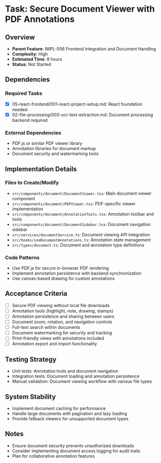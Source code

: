 # Task: Secure Document Viewer with PDF Annotations

## Overview
- **Parent Feature**: IMPL-006 Frontend Integration and Document Handling
- **Complexity**: High
- **Estimated Time**: 8 hours
- **Status**: Not Started

## Dependencies
### Required Tasks
- [x] 05-react-frontend/001-react-project-setup.md: React foundation needed
- [x] 02-file-processing/003-ocr-text-extraction.md: Document processing backend required

### External Dependencies
- PDF.js or similar PDF viewer library
- Annotation libraries for document markup
- Document security and watermarking tools

## Implementation Details
### Files to Create/Modify
- `src/components/document/DocumentViewer.tsx`: Main document viewer component
- `src/components/document/PDFViewer.tsx`: PDF-specific viewer implementation
- `src/components/document/AnnotationTools.tsx`: Annotation toolbar and tools
- `src/components/document/DocumentSidebar.tsx`: Document navigation sidebar
- `src/services/documentService.ts`: Document viewing API integration
- `src/hooks/useDocumentAnnotations.ts`: Annotation state management
- `src/types/document.ts`: Document and annotation type definitions

### Code Patterns
- Use PDF.js for secure in-browser PDF rendering
- Implement annotation persistence with backend synchronization
- Use canvas-based drawing for custom annotations

## Acceptance Criteria
- [ ] Secure PDF viewing without local file downloads
- [ ] Annotation tools (highlight, note, drawing, stamps)
- [ ] Annotation persistence and sharing between users
- [ ] Document zoom, rotation, and navigation controls
- [ ] Full-text search within documents
- [ ] Document watermarking for security and tracking
- [ ] Print-friendly views with annotations included
- [ ] Annotation export and import functionality

## Testing Strategy
- Unit tests: Annotation tools and document navigation
- Integration tests: Document loading and annotation persistence
- Manual validation: Document viewing workflow with various file types

## System Stability
- Implement document caching for performance
- Handle large documents with pagination and lazy loading
- Provide fallback viewers for unsupported document types

## Notes
- Ensure document security prevents unauthorized downloads
- Consider implementing document access logging for audit trails
- Plan for collaborative annotation features